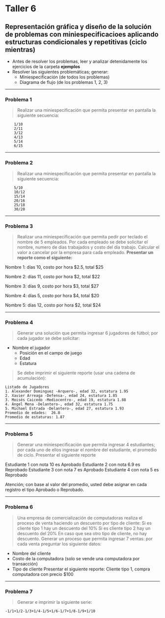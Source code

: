 # Taller 6
## Representación gráfica y diseño de la solución de problemas con miniespecificacioes aplicando estructuras condicionales y repetitivas (ciclo mientras)
* Antes de resolver los problemas, leer y analizar detenidamente los ejercicios de la carpeta **ejemplos**
* Resolver las siguientes problemáticas; generar:
	* Miniespecificación (de todos los problemas)
	* Diagrama de flujo (de los problemas 1, 2, 3)

***

### Problema 1
> Realizar una miniespecificación que permita presentar en pantalla la siguiente secuencia:

```
	1/10
	2/11
	3/12
	4/13
	5/14
	6/15
```

---

### Problema 2
> Realizar una miniespecificación que permita presentar en pantalla la siguiente secuencia:

```
	5/10
	10/12
	15/14
	20/16
	25/18
	30/20
```

---

### Problema 3
> Realizar una miniespecificación que permita pedir por teclado el nombre de 5 empleados. Por cada empleado se debe solicitar el nombre, numero de días trabajados y costo del día trabajo. Calcular el valor a cancelar por la empresa para cada empleado. **Presentar un reporte como el siguiente:**

Nombre 1: días 10, costo por hora $2.5, total $25

Nombre 2: días 11, costo por hora $2, total $22

Nombre 3: días 9, costo por hora $3, total $27

Nombre 4: días 5, costo por hora $4, total $20  

Nombre 5: días 12, costo por hora $2, total $24  


---

### Problema 4
> Generar una solución que permita ingresar 6 jugadores de fútbol; por cada jugador se debe solicitar:

  -	Nombre el jugador
	- 	Posición en el campo de juego
	- 	Edad
	- 	Estatura

> Se debe imprimir el siguiente reporte (usar una cadena de acumulación):

```
Listado de Jugadores
1. Alexander Dominguez -Arquero-, edad 32, estatura 1.95
2. Xavier Arreaga -Defensa-, edad 24, estatura 1.85
3. Moisés Caicedo -Mediocentro-, edad 19, estatura 1.88
4. Ángel Mena -Delantero-, edad 32, estatura 1.75
5. Michael Estrada -Delantero-, edad 27, estatura 1.93
Promedio de edades:  26.8
Promedio de estaturas: 1.87
```

---

### Problema 5
> Generar una miniespecificación que permita ingresar 4 estudiantes; por cada uno de ellos ingresar el nombre del estudiante, el promedio de ciclo. Presentar el siguiente reporte

Estudiante 1 con nota 10 es Aprobado
Estudiante 2 con nota 6.9 es Reprobado
Estudiante 3 con nota 7 es Aprobado
Estudiante 4 con nota 5 es Reprobado

Atención; con base al valor del promedio, usted debe asignar en cada registro el tipo Aprobado o Reprobado.

---

### Problema 6
> Una empresa de comercialización de computadoras realiza el proceso de venta haciendo un descuento por tipo de cliente:
Si es cliente tipo 1 hay un descuento del 10%
Si es cliente tipo 2 hay un descuento del 20%
En caso que sea otro tipo de cliente, no hay descuento.
Generar un proceso que permita ingresar 7 ventas: por cada venta preguntar los siguiente datos:
- Nombre del cliente
- Costo de la computadora (solo se vende una computadora por transacción)
- Tipo de cliente
Presentar el siguiente reporte:
Cliente tipo 1, compra computadora con precio $100

---

### Problema 7
> Generar  e imprimir la siguiente serie:
```
-1/1+1/2-1/3+1/4-1/5+1/6-1/7+1/8-1/9+1/10
```
